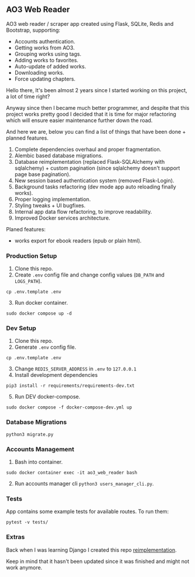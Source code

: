 ## AO3 Web Reader

AO3 web reader / scraper app created using Flask, SQLite, Redis and Bootstrap, supporting:
- Accounts authentication.
- Getting works from AO3.
- Grouping works using tags.
- Adding works to favorites.
- Auto-update of added works.
- Downloading works.
- Force updating chapters.


Hello there, It's been almost 2 years since I started working on this project, a lot of time right?

Anyway since then I became much better programmer, and despite that this project works pretty good 
I decided that it is time for major refactoring which will ensure easier maintenance further down the road.

And here we are, below you can find a list of things that have been done + planned features.

1. Complete dependencies overhaul and proper fragmentation.
2. Alembic based database migrations.
3. Database reimplementation (replaced Flask-SQLAlchemy with sqlalchemy) + custom pagination
(since sqlalchemy doesn't support page base pagination).
4. New session based authentication system (removed Flask-Login).
5. Background tasks refactoring (dev mode app auto reloading finally works).
6. Proper logging implementation.
7. Styling tweaks + UI bugfixes.
8. Internal app data flow refactoring, to improve readability.
9. Improved Docker services architecture.

Planed features:
- works export for ebook readers (epub or plain html).


### Production Setup
1. Clone this repo.
2. Create `.env` config file and change config values (`DB_PATH` and `LOGS_PATH`).
```
cp .env.template .env
```
3. Run docker container.
```
sudo docker compose up -d
```

### Dev Setup
1. Clone this repo.
2. Generate `.env` config file.
```
cp .env.template .env
```
3. Change `REDIS_SERVER_ADDRESS` in `.env` to `127.0.0.1`
4. Install development dependencies 
```
pip3 install -r requirements/requirements-dev.txt
```
5. Run DEV docker-compose.
```
sudo docker compose -f docker-compose-dev.yml up
```


### Database Migrations
```
python3 migrate.py
```


### Accounts Management
1. Bash into container.
```
sudo docker container exec -it ao3_web_reader bash
```
2. Run accounts manager cli `python3 users_manager_cli.py`.


### Tests
App contains some example tests for available routes. To run them:
```
pytest -v tests/
```


### Extras
Back when I was learning Django I created this repo [reimplementation](https://github.com/zNitche/ao3-web-reader-django).

Keep in mind that it hasn't been updated since it was finished and might not work anymore.
